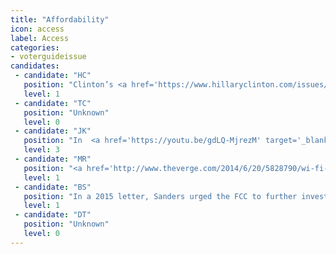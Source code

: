 ```yaml
---
title: "Affordability"
icon: access
label: Access
categories:
- voterguideissue
candidates:
 - candidate: "HC"
   position: "Clinton’s <a href='https://www.hillaryclinton.com/issues/infrastructure/' target='_blank'>policy platform</a> includes a commitment to connect 100 percent of the nation’s households to affordable broadband services by 2020. "
   level: 1
 - candidate: "TC"
   position: "Unknown"
   level: 0
 - candidate: "JK"
   position: "In  <a href='https://youtu.be/gdLQ-MjrezM' target='_blank'>response to a question</a> at a New Hampshire campaign stop, Kasich suggested that consumers were to blame for higher broadband prices. "
   level: 3
 - candidate: "MR"
   position: "<a href='http://www.theverge.com/2014/6/20/5828790/wi-fi-innovation-act-introduced-expand-us-wifi-rubio-booker' target='_blank'>Backs legislation</a> that would expand affordable Wi-Fi deployment and further the use of unlicensed spectrum for Internet access. "
   level: 1
 - candidate: "BS"
   position: "In a 2015 letter, Sanders urged the FCC to further investigate the high cost of U.S. broadband, promote competition and “ensure fair prices for consumers.” "
   level: 1
 - candidate: "DT"
   position: "Unknown"
   level: 0
---
```

